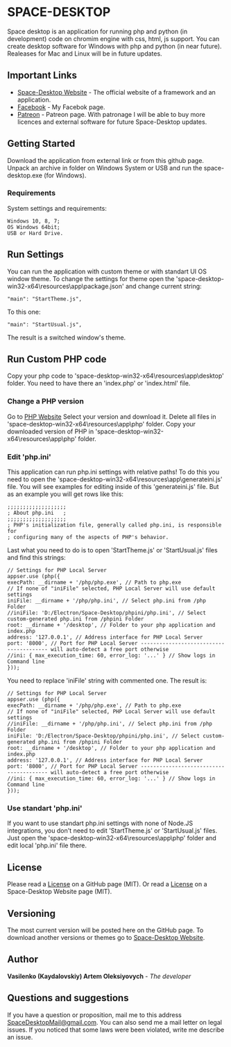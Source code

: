 # SPACE-DESKTOP

Space desktop is an application for running php and python (in development) code on chromim engine with css, html, js support. You can create desktop software for Windows with php and python (in near future). Realeases for Mac and Linux will be in future updates.

## Important Links

* [Space-Desktop Website](http://www.space-desktop.com) - The official website of a framework and an application.
* [Facebook](https://---) - My Facebok page.
* [Patreon](https://---) - Patreon page. With patronage I will be able to buy more licences and external software for future Space-Desktop updates.

## Getting Started

Download the application from external link or from this github page. Unpack an archive in folder on Windows System or USB and run the space-desktop.exe (for Windows).

### Requirements

System settings and requirements:

```
Windows 10, 8, 7;
OS Windows 64bit;
USB or Hard Drive.
```

## Run Settings

You can run the application with custom theme or with standart UI OS window theme.
To change the settings for theme open the 'space-desktop-win32-x64\resources\app\package.json' and change current string:

```
"main": "StartTheme.js",
```

To this one:

```
"main": "StartUsual.js",
```

The result is a switched window's theme.

## Run Custom PHP code

Copy your php code to 'space-desktop-win32-x64\resources\app\desktop\' folder. You need to have there an 'index.php' or 'index.html' file.

### Change a PHP version

Go to [PHP Website](https://www.php.net/releases/index.php)
Select your version and download it.
Delete all files in 'space-desktop-win32-x64\resources\app\php\' folder.
Copy your downloaded version of PHP in 'space-desktop-win32-x64\resources\app\php\' folder.

### Edit 'php.ini'

This application can run php.ini settings with relative paths!
To do this you need to open the 'space-desktop-win32-x64\resources\app\generateini.js' file.
You will see examples for editing inside of this 'generateini.js' file.
But as an example you will get rows like this:

```
;;;;;;;;;;;;;;;;;;;
; About php.ini   ;
;;;;;;;;;;;;;;;;;;;
; PHP's initialization file, generally called php.ini, is responsible for
; configuring many of the aspects of PHP's behavior.
```

Last what you need to do is to open 'StartTheme.js' or 'StartUsual.js' files and find this strings:

```
// Settings for PHP Local Server
appser.use (php({
execPath: __dirname + '/php/php.exe', // Path to php.exe
// If none of "iniFile" selected, PHP Local Server will use default settings
iniFile: __dirname + '/php/php.ini', // Select php.ini from /php Folder
//iniFile: 'D:/Electron/Space-Desktop/phpini/php.ini', // Select custom-generated php.ini from /phpini Folder
root: __dirname + '/desktop', // Folder to your php application and index.php
address: '127.0.0.1', // Address interface for PHP Local Server
port: '8000', // Port for PHP Local Server ---------------------------------------- will auto-detect a free port otherwise
//ini: { max_execution_time: 60, error_log: '...' } // Show logs in Command line  
}));
```

You need to replace 'iniFile' string with commented one. The result is:

```
// Settings for PHP Local Server
appser.use (php({
execPath: __dirname + '/php/php.exe', // Path to php.exe
// If none of "iniFile" selected, PHP Local Server will use default settings
//iniFile: __dirname + '/php/php.ini', // Select php.ini from /php Folder
iniFile: 'D:/Electron/Space-Desktop/phpini/php.ini', // Select custom-generated php.ini from /phpini Folder
root: __dirname + '/desktop', // Folder to your php application and index.php
address: '127.0.0.1', // Address interface for PHP Local Server
port: '8000', // Port for PHP Local Server ---------------------------------------- will auto-detect a free port otherwise
//ini: { max_execution_time: 60, error_log: '...' } // Show logs in Command line  
}));
```

### Use standart 'php.ini'

If you want to use standart php.ini settings with none of Node.JS integrations, you don't need to edit 'StartTheme.js' or 'StartUsual.js' files. Just open the 'space-desktop-win32-x64\resources\app\php\' folder and edit local 'php.ini' file there.

## License

Please read a [License](https://---) on a GitHub page (MIT).
Or read a [License](https://---) on a Space-Desktop Website page (MIT).

## Versioning

The most current version will be posted here on the GitHub page.
To download another versions or themes go to [Space-Desktop Website](http://www.space-desktop.com).

## Author

**Vasilenko (Kaydalovskiy) Artem Oleksiyovych** - *The developer*

## Questions and suggestions

If you have a question or proposition, mail me to this address [SpaceDesktopMail@gmail.com](SpaceDesktopMail@gmail.com).
You can also send me a mail letter on legal issues. If you noticed that some laws were been violated, write me describe an issue.

